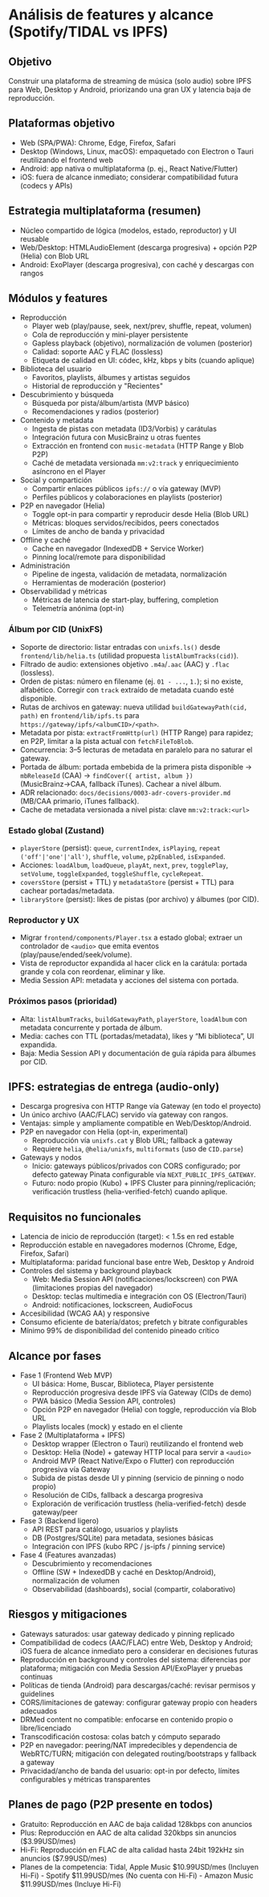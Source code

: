 # Análisis de features y alcance (Spotify/TIDAL vs IPFS)

## Objetivo
Construir una plataforma de streaming de música (solo audio) sobre IPFS para Web, Desktop y Android, priorizando una gran UX y latencia baja de reproducción.

## Plataformas objetivo
- Web (SPA/PWA): Chrome, Edge, Firefox, Safari
- Desktop (Windows, Linux, macOS): empaquetado con Electron o Tauri reutilizando el frontend web
- Android: app nativa o multiplataforma (p. ej., React Native/Flutter)
- iOS: fuera de alcance inmediato; considerar compatibilidad futura (codecs y APIs)

## Estrategia multiplataforma (resumen)
 - Núcleo compartido de lógica (modelos, estado, reproductor) y UI reusable
 - Web/Desktop: HTMLAudioElement (descarga progresiva) + opción P2P (Helia) con Blob URL
 - Android: ExoPlayer (descarga progresiva), con caché y descargas con rangos

## Módulos y features
- Reproducción
  - Player web (play/pause, seek, next/prev, shuffle, repeat, volumen)
  - Cola de reproducción y mini-player persistente
  - Gapless playback (objetivo), normalización de volumen (posterior)
  - Calidad: soporte AAC y FLAC (lossless)
  - Etiqueta de calidad en UI: códec, kHz, kbps y bits (cuando aplique)
- Biblioteca del usuario
  - Favoritos, playlists, álbumes y artistas seguidos
  - Historial de reproducción y "Recientes"
- Descubrimiento y búsqueda
  - Búsqueda por pista/álbum/artista (MVP básico)
  - Recomendaciones y radios (posterior)
- Contenido y metadata
  - Ingesta de pistas con metadata (ID3/Vorbis) y carátulas
  - Integración futura con MusicBrainz u otras fuentes
  - Extracción en frontend con `music-metadata` (HTTP Range y Blob P2P)
  - Caché de metadata versionada `mm:v2:track` y enriquecimiento asíncrono en el Player
- Social y compartición
  - Compartir enlaces públicos `ipfs://` o vía gateway (MVP)
  - Perfiles públicos y colaboraciones en playlists (posterior)
- P2P en navegador (Helia)
  - Toggle opt-in para compartir y reproducir desde Helia (Blob URL)
  - Métricas: bloques servidos/recibidos, peers conectados
  - Límites de ancho de banda y privacidad
- Offline y caché
  - Cache en navegador (IndexedDB + Service Worker)
  - Pinning local/remote para disponibilidad
- Administración
  - Pipeline de ingesta, validación de metadata, normalización
  - Herramientas de moderación (posterior)
- Observabilidad y métricas
  - Métricas de latencia de start-play, buffering, completion
  - Telemetría anónima (opt-in)

### Álbum por CID (UnixFS)
 - Soporte de directorio: listar entradas con `unixfs.ls()` desde `frontend/lib/helia.ts` (utilidad propuesta `listAlbumTracks(cid)`).
 - Filtrado de audio: extensiones objetivo `.m4a`/`.aac` (AAC) y `.flac` (lossless).
 - Orden de pistas: número en filename (ej. `01 - ...`, `1.`); si no existe, alfabético. Corregir con `track` extraído de metadata cuando esté disponible.
 - Rutas de archivos en gateway: nueva utilidad `buildGatewayPath(cid, path)` en `frontend/lib/ipfs.ts` para `https://gateway/ipfs/<albumCID>/<path>`.
 - Metadata por pista: `extractFromHttp(url)` (HTTP Range) para rapidez; en P2P, limitar a la pista actual con `fetchFileToBlob`.
 - Concurrencia: 3–5 lecturas de metadata en paralelo para no saturar el gateway.
 - Portada de álbum: portada embebida de la primera pista disponible → `mbReleaseId` (CAA) → `findCover({ artist, album })` (MusicBrainz→CAA, fallback iTunes). Cachear a nivel álbum.
 - ADR relacionado: `docs/decisions/0003-adr-covers-provider.md` (MB/CAA primario, iTunes fallback).
  - Cache de metadata versionada a nivel pista: clave `mm:v2:track:<url>`

### Estado global (Zustand)
 - `playerStore` (persist): `queue`, `currentIndex`, `isPlaying`, `repeat ('off'|'one'|'all')`, `shuffle`, `volume`, `p2pEnabled`, `isExpanded`.
 - Acciones: `loadAlbum`, `loadQueue`, `playAt`, `next`, `prev`, `togglePlay`, `setVolume`, `toggleExpanded`, `toggleShuffle`, `cycleRepeat`.
 - `coversStore` (persist + TTL) y `metadataStore` (persist + TTL) para cachear portadas/metadata.
 - `libraryStore` (persist): likes de pistas (por archivo) y álbumes (por CID).

### Reproductor y UX
 - Migrar `frontend/components/Player.tsx` a estado global; extraer un controlador de `<audio>` que emita eventos (play/pause/ended/seek/volume).
 - Vista de reproductor expandida al hacer click en la carátula: portada grande y cola con reordenar, eliminar y like.
 - Media Session API: metadata y acciones del sistema con portada.

### Próximos pasos (prioridad)
 - Alta: `listAlbumTracks`, `buildGatewayPath`, `playerStore`, `loadAlbum` con metadata concurrente y portada de álbum.
 - Media: caches con TTL (portadas/metadata), likes y “Mi biblioteca”, UI expandida.
 - Baja: Media Session API y documentación de guía rápida para álbumes por CID.

## IPFS: estrategias de entrega (audio-only)
  - Descarga progresiva con HTTP Range vía Gateway (en todo el proyecto)
  - Un único archivo (AAC/FLAC) servido vía gateway con rangos.
  - Ventajas: simple y ampliamente compatible en Web/Desktop/Android.
- P2P en navegador con Helia (opt-in, experimental)
  - Reproducción vía `unixfs.cat` y Blob URL; fallback a gateway
  - Requiere `helia`, `@helia/unixfs`, `multiformats` (uso de `CID.parse`)
- Gateways y nodos
  - Inicio: gateways públicos/privados con CORS configurado; por defecto gateway Pinata configurable vía `NEXT_PUBLIC_IPFS_GATEWAY`.
  - Futuro: nodo propio (Kubo) + IPFS Cluster para pinning/replicación; verificación trustless (helia-verified-fetch) cuando aplique.

## Requisitos no funcionales
- Latencia de inicio de reproducción (target): < 1.5s en red estable
- Reproducción estable en navegadores modernos (Chrome, Edge, Firefox, Safari)
- Multiplataforma: paridad funcional base entre Web, Desktop y Android
- Controles del sistema y background playback
  - Web: Media Session API (notificaciones/lockscreen) con PWA (limitaciones propias del navegador)
  - Desktop: teclas multimedia e integración con OS (Electron/Tauri)
  - Android: notificaciones, lockscreen, AudioFocus
- Accesibilidad (WCAG AA) y responsive
- Consumo eficiente de batería/datos; prefetch y bitrate configurables
- Mínimo 99% de disponibilidad del contenido pineado crítico

## Alcance por fases
- Fase 1 (Frontend Web MVP)
  - UI básica: Home, Buscar, Biblioteca, Player persistente
  - Reproducción progresiva desde IPFS vía Gateway (CIDs de demo)
  - PWA básico (Media Session API, controles)
  - Opción P2P en navegador (Helia) con toggle, reproducción vía Blob URL
  - Playlists locales (mock) y estado en el cliente
- Fase 2 (Multiplataforma + IPFS)
  - Desktop wrapper (Electron o Tauri) reutilizando el frontend web
  - Desktop: Helia (Node) + gateway HTTP local para servir a `<audio>`
  - Android MVP (React Native/Expo o Flutter) con reproducción progresiva vía Gateway
  - Subida de pistas desde UI y pinning (servicio de pinning o nodo propio)
  - Resolución de CIDs, fallback a descarga progresiva
  - Exploración de verificación trustless (helia-verified-fetch) desde gateway/peer
- Fase 3 (Backend ligero)
  - API REST para catálogo, usuarios y playlists
  - DB (Postgres/SQLite) para metadata, sesiones básicas
  - Integración con IPFS (kubo RPC / js-ipfs / pinning service)
- Fase 4 (Features avanzadas)
  - Descubrimiento y recomendaciones
  - Offline (SW + IndexedDB y caché en Desktop/Android), normalización de volumen
  - Observabilidad (dashboards), social (compartir, colaborativo)

## Riesgos y mitigaciones
- Gateways saturados: usar gateway dedicado y pinning replicado
- Compatibilidad de codecs (AAC/FLAC) entre Web, Desktop y Android; iOS fuera de alcance inmediato pero a considerar en decisiones futuras
- Reproducción en background y controles del sistema: diferencias por plataforma; mitigación con Media Session API/ExoPlayer y pruebas continuas
- Políticas de tienda (Android) para descargas/caché: revisar permisos y guidelines
- CORS/limitaciones de gateway: configurar gateway propio con headers adecuados
- DRMed content no compatible: enfocarse en contenido propio o libre/licenciado
- Transcodificación costosa: colas batch y cómputo separado
- P2P en navegador: peering/NAT impredecibles y dependencia de WebRTC/TURN; mitigación con delegated routing/bootstraps y fallback a gateway
- Privacidad/ancho de banda del usuario: opt-in por defecto, límites configurables y métricas transparentes

## Planes de pago (P2P presente en todos)
- Gratuito: Reproducción en AAC de baja calidad 128kbps con anuncios
- Plus: Reproducción en AAC de alta calidad 320kbps sin anuncios ($3.99USD/mes)
- Hi-Fi: Reproducción en FLAC de alta calidad hasta 24bit 192kHz sin anuncios ($7.99USD/mes)
- Planes de la competencia: Tidal, Apple Music $10.99USD/mes (Incluyen Hi-Fi) - Spotify $11.99USD/mes (No cuenta con Hi-Fi) - Amazon Music $11.99USD/mes (Incluye Hi-Fi)